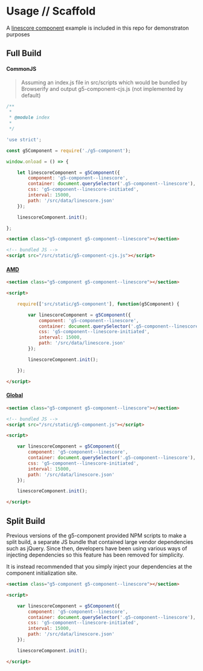 # Usage // Scaffold

A [linescore component](https://github.com/MajorLeagueBaseball/g5-component/tree/master/example) example is included in this repo for demonstraton purposes

## Full Build

#### CommonJS

> Assuming an index.js file in src/scripts which would be bundled by Browserify and output g5-component-cjs.js (not implemented by default)

```js
/**
 *
 * @module index
 *
 */

'use strict';

const g5Component = require('./g5-component');

window.onload = () => {

    let linescoreComponent = g5Component({
        component: 'g5-component--linescore',
        container: document.querySelector('.g5-component--linescore'),
        css: 'g5-component--linescore-initiated',
        interval: 15000,
        path: '/src/data/linescore.json'
    });

    linescoreComponent.init();

};
```

```html
<section class="g5-component g5-component--linescore"></section>

<!-- bundled JS -->
<script src="/src/static/g5-component-cjs.js"></script>
```

#### [AMD](https://github.com/MajorLeagueBaseball/g5-component/blob/master/example/index-amd.html)

```html
<section class="g5-component g5-component--linescore"></section>

<script>

    require(['src/static/g5-component'], function(g5Component) {

        var linescoreComponent = g5Component({
            component: 'g5-component--linescore',
            container: document.querySelector('.g5-component--linescore'),
            css: 'g5-component--linescore-initiated',
            interval: 15000,
            path: '/src/data/linescore.json'
        });

        linescoreComponent.init();

    });

</script>
```

#### [Global](https://github.com/MajorLeagueBaseball/g5-component/blob/master/example/index-global.html)

```html
<section class="g5-component g5-component--linescore"></section>

<!-- bundled JS -->
<script src="/src/static/g5-component.js"></script>

<script>

    var linescoreComponent = g5Component({
        component: 'g5-component--linescore',
        container: document.querySelector('.g5-component--linescore'),
        css: 'g5-component--linescore-initiated',
        interval: 15000,
        path: '/src/data/linescore.json'
    });

    linescoreComponent.init();

</script>
```

## Split Build

Previous versions of the g5-component provided NPM scripts to make a split build, a separate JS bundle that contained
large vendor dependencies such as jQuery. Since then, developers have been using various ways of injecting dependencies
so this feature has been removed for simplicity.

It is instead recommended that you simply inject your dependencies at the component initialization site.

```html
<section class="g5-component g5-component--linescore"></section>

<script>

    var linescoreComponent = g5Component({
        component: 'g5-component--linescore',
        container: document.querySelector('.g5-component--linescore'),
        css: 'g5-component--linescore-initiated',
        interval: 15000,
        path: '/src/data/linescore.json'
    });

    linescoreComponent.init();

</script>
```

